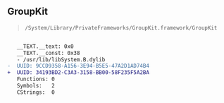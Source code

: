 ## GroupKit

> `/System/Library/PrivateFrameworks/GroupKit.framework/GroupKit`

```diff

   __TEXT.__text: 0x0
   __TEXT.__const: 0x38
   - /usr/lib/libSystem.B.dylib
-  UUID: 9CCD9358-A156-3E94-B5E5-47A2D1AD74B4
+  UUID: 34193BD2-C3A3-3158-BB00-58F235F5A2BA
   Functions: 0
   Symbols:   2
   CStrings:  0

```
